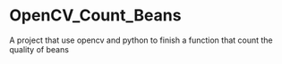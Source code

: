 # OpenCV_Count_Beans
A project that use opencv and python to finish a function that count the quality of beans
